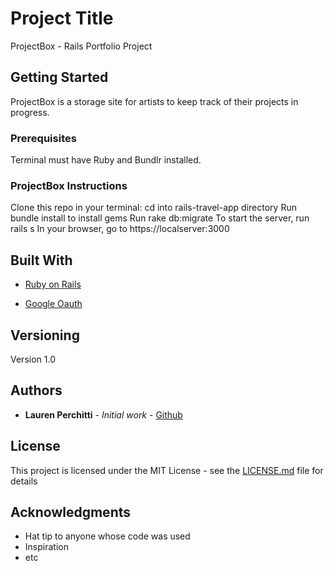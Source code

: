 # Project Title

ProjectBox - Rails Portfolio Project

## Getting Started

ProjectBox is a storage site for artists to keep track of their projects in progress.

### Prerequisites

Terminal must have Ruby and Bundlr installed.

### ProjectBox Instructions

Clone this repo in your terminal:
cd into rails-travel-app directory
Run bundle install to install gems
Run rake db:migrate
To start the server, run rails s
In your browser, go to https://localserver:3000


## Built With

* [Ruby on Rails](https://rubyonrails.org/)

* [Google Oauth](https://developers.google.com/actions/identity/oauth2-code-flow)


## Versioning

Version 1.0

## Authors

* **Lauren Perchitti** - *Initial work* - [Github](https://github.com/Perchitti)

## License

This project is licensed under the MIT License - see the [LICENSE.md](LICENSE.md) file for details

## Acknowledgments

* Hat tip to anyone whose code was used
* Inspiration
* etc
